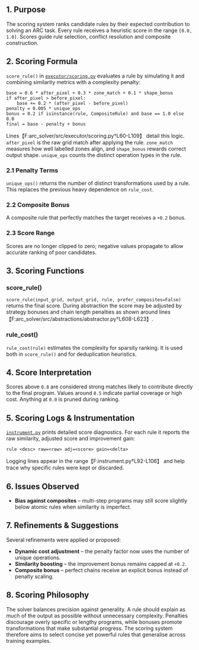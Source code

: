 ## 1. Purpose
The scoring system ranks candidate rules by their expected contribution to solving an ARC task.  Every rule receives a heuristic score in the range `[0.0, 1.0]`.  Scores guide rule selection, conflict resolution and composite construction.

## 2. Scoring Formula
`score_rule()` in [`executor/scoring.py`](arc_solver/src/executor/scoring.py) evaluates a rule by simulating it and combining similarity metrics with a complexity penalty:

```
base = 0.6 * after_pixel + 0.3 * zone_match + 0.1 * shape_bonus
if after_pixel > before_pixel:
    base += 0.2 * (after_pixel - before_pixel)
penalty = 0.005 * unique_ops
bonus = 0.2 if isinstance(rule, CompositeRule) and base == 1.0 else 0.0
final = base - penalty + bonus
```
Lines【F:arc_solver/src/executor/scoring.py†L60-L109】 detail this logic. `after_pixel` is the raw grid match after applying the rule. `zone_match` measures how well labelled zones align, and `shape_bonus` rewards correct output shape. `unique_ops` counts the distinct operation types in the rule.

### 2.1 Penalty Terms
`unique_ops()` returns the number of distinct transformations used by a rule. This replaces the previous heavy dependence on `rule_cost`.

### 2.2 Composite Bonus
A composite rule that perfectly matches the target receives a `+0.2` bonus.

### 2.3 Score Range
Scores are no longer clipped to zero; negative values propagate to allow accurate ranking of poor candidates.

## 3. Scoring Functions
### score_rule()
`score_rule(input_grid, output_grid, rule, prefer_composites=False)` returns the final score.  During abstraction the score may be adjusted by strategy bonuses and chain length penalties as shown around lines【F:arc_solver/src/abstractions/abstractor.py†L608-L623】.

### rule_cost()
`rule_cost(rule)` estimates the complexity for sparsity ranking.  It is used both in `score_rule()` and for deduplication heuristics.

## 4. Score Interpretation
Scores above `0.8` are considered strong matches likely to contribute directly to the final program.  Values around `0.5` indicate partial coverage or high cost.  Anything at `0.0` is pruned during ranking.

## 5. Scoring Logs & Instrumentation
[`instrument.py`](instrument.py) prints detailed score diagnostics.  For each rule it reports the raw similarity, adjusted score and improvement gain:
```
rule <desc> raw=<raw> adj=<score> gain=<delta>
```
Logging lines appear in the range【F:instrument.py†L92-L106】 and help trace why specific rules were kept or discarded.

## 6. Issues Observed
* **Bias against composites** – multi-step programs may still score slightly below atomic rules when similarity is imperfect.

## 7. Refinements & Suggestions
Several refinements were applied or proposed:
* **Dynamic cost adjustment** – the penalty factor now uses the number of unique operations.
* **Similarity boosting** – the improvement bonus remains capped at `+0.2`.
* **Composite bonus** – perfect chains receive an explicit bonus instead of penalty scaling.

## 8. Scoring Philosophy
The solver balances precision against generality.  A rule should explain as much of the output as possible without unnecessary complexity.  Penalties discourage overly specific or lengthy programs, while bonuses promote transformations that make substantial progress.  The scoring system therefore aims to select concise yet powerful rules that generalise across training examples.
